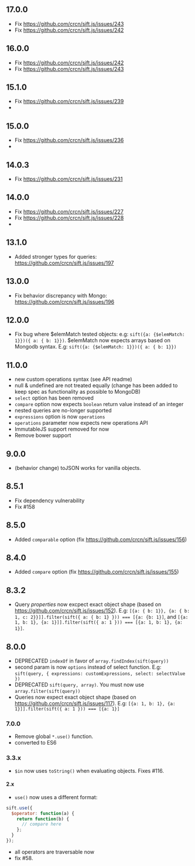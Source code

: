 ## 17.0.0

- Fix https://github.com/crcn/sift.js/issues/243
- Fix https://github.com/crcn/sift.js/issues/242

## 16.0.0

- Fix https://github.com/crcn/sift.js/issues/242
- Fix https://github.com/crcn/sift.js/issues/243

## 15.1.0

- Fix https://github.com/crcn/sift.js/issues/239
- 

## 15.0.0

- Fix https://github.com/crcn/sift.js/issues/236
- 

## 14.0.3

- Fix https://github.com/crcn/sift.js/issues/231


## 14.0.0

- Fix https://github.com/crcn/sift.js/issues/227
- Fix https://github.com/crcn/sift.js/issues/228
- 


## 13.1.0

- Added stronger types for queries: https://github.com/crcn/sift.js/issues/197

## 13.0.0

- Fix behavior discrepancy with Mongo: https://github.com/crcn/sift.js/issues/196

## 12.0.0

- Fix bug where \$elemMatch tested objects: e.g: `sift({a: {$elemMatch: 1}})({ a: { b: 1}})`. \$elemMatch now expects arrays based on Mongodb syntax. E.g: `sift({a: {$elemMatch: 1}})({ a: { b: 1}})`

## 11.0.0

- new custom operations syntax (see API readme)
- null & undefined are not treated equally (change has been added to keep spec as functionality as possible to MongoDB)
- `select` option has been removed
- `compare` option now expects `boolean` return value instead of an integer
- nested queries are no-longer supported
- `expressions` option is now `operations`
- `operations` parameter now expects new operations API
- ImmutableJS support removed for now
- Remove bower support

## 9.0.0

- (behavior change) toJSON works for vanilla objects.

## 8.5.1

- Fix dependency vulnerability
- Fix #158

## 8.5.0

- Added `comparable` option (fix https://github.com/crcn/sift.js/issues/156)

## 8.4.0

- Added `compare` option (fix https://github.com/crcn/sift.js/issues/155)

## 8.3.2

- Query _properties_ now excpect exact object shape (based on https://github.com/crcn/sift.js/issues/152). E.g: `[{a: { b: 1}}, {a: { b: 1, c: 2}}]].filter(sift({ a: { b: 1} })) === [{a: {b: 1}]`, and `[{a: 1, b: 1}, {a: 1}]].filter(sift({ a: 1 })) === [{a: 1, b: 1}, {a: 1}]`.

## 8.0.0

- DEPRECATED `indexOf` in favor of `array.findIndex(sift(query))`
- second param is now `options` instead of select function. E.g: `sift(query, { expressions: customExpressions, select: selectValue })`
- DEPRECATED `sift(query, array)`. You must now use `array.filter(sift(query))`
- Queries now expect exact object shape (based on https://github.com/crcn/sift.js/issues/117). E.g: `[{a: 1, b: 1}, {a: 1}]].filter(sift({ a: 1 })) === [{a: 1}]`

### 7.0.0

- Remove global `*.use()` function.
- converted to ES6

### 3.3.x

- `$in` now uses `toString()` when evaluating objects. Fixes #116.

#### 2.x

- `use()` now uses a different format:

```javascript
sift.use({
  $operator: function(a) {
    return function(b) {
      // compare here
    };
  }
});
```

- all operators are traversable now
- fix #58.
